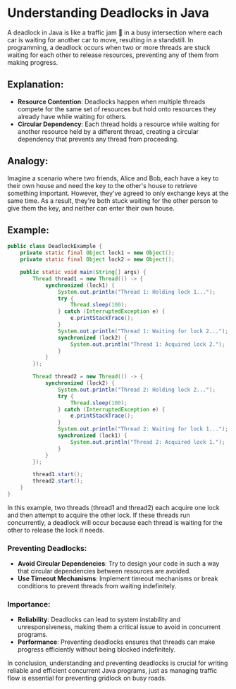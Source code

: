 # Understanding Deadlocks in Java

A deadlock in Java is like a traffic jam 🚗 in a busy intersection where each car is waiting for another car to move, resulting in a standstill. In programming, a deadlock occurs when two or more threads are stuck waiting for each other to release resources, preventing any of them from making progress.

## Explanation:
- **Resource Contention**: Deadlocks happen when multiple threads compete for the same set of resources but hold onto resources they already have while waiting for others.
- **Circular Dependency**: Each thread holds a resource while waiting for another resource held by a different thread, creating a circular dependency that prevents any thread from proceeding.

## Analogy:
Imagine a scenario where two friends, Alice and Bob, each have a key to their own house and need the key to the other's house to retrieve something important. However, they've agreed to only exchange keys at the same time. As a result, they're both stuck waiting for the other person to give them the key, and neither can enter their own house.

## Example:
```java
public class DeadlockExample {
    private static final Object lock1 = new Object();
    private static final Object lock2 = new Object();

    public static void main(String[] args) {
        Thread thread1 = new Thread(() -> {
            synchronized (lock1) {
                System.out.println("Thread 1: Holding lock 1...");
                try {
                    Thread.sleep(100);
                } catch (InterruptedException e) {
                    e.printStackTrace();
                }
                System.out.println("Thread 1: Waiting for lock 2...");
                synchronized (lock2) {
                    System.out.println("Thread 1: Acquired lock 2.");
                }
            }
        });

        Thread thread2 = new Thread(() -> {
            synchronized (lock2) {
                System.out.println("Thread 2: Holding lock 2...");
                try {
                    Thread.sleep(100);
                } catch (InterruptedException e) {
                    e.printStackTrace();
                }
                System.out.println("Thread 2: Waiting for lock 1...");
                synchronized (lock1) {
                    System.out.println("Thread 2: Acquired lock 1.");
                }
            }
        });

        thread1.start();
        thread2.start();
    }
}
```

In this example, two threads (thread1 and thread2) each acquire one lock and then attempt to acquire the other lock. If these threads run concurrently, a deadlock will occur because each thread is waiting for the other to release the lock it needs.

### Preventing Deadlocks:

* **Avoid Circular Dependencies**: Try to design your code in such a way that circular dependencies between resources are avoided.
* **Use Timeout Mechanisms**: Implement timeout mechanisms or break conditions to prevent threads from waiting indefinitely.

### Importance:

* **Reliability**: Deadlocks can lead to system instability and unresponsiveness, making them a critical issue to avoid in concurrent programs.
* **Performance**: Preventing deadlocks ensures that threads can make progress efficiently without being blocked indefinitely.

In conclusion, understanding and preventing deadlocks is crucial for writing reliable and efficient concurrent Java programs, just as managing traffic flow is essential for preventing gridlock on busy roads.
